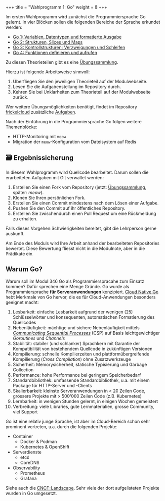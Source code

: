 +++
title = "Wahlprogramm 1: Go"
weight = 8
+++

Im ersten Wahlprogramm wird zunächst die Programmiersprache Go gelernt. In vier
Blöcken sollen die folgenden Bereiche der Sprache erkundet werden:

- [Go 1: Variablen, Datentypen und formatierte Ausgabe](go-1.md)
- [Go 2: Strukturen, Slices und Maps](go-2.md)
- [Go 3: Kontrollstrukturen: Verzweigungen und Schleifen](go-3.md)
- [Go 4: Funktionen definieren und aufrufen](go-4.md)

Zu diesen Theorieteilen gibt es eine
[Übungssammlung](https://github.com/patrickbucher/m346-go-exercises/tree/master).

Hierzu ist folgende Arbeitsweise sinnvoll:

1. Überfliegen Sie den jeweiligen Theorieteil auf der Modulwebseite.
2. Lesen Sie die Aufgabenstellung im Repository durch.
3. Kehren Sie bei Unklarheiten zum Theorieteil auf der Modulwebseite zurück.

Wer weitere Übungsmöglichkeiten benötigt, findet im Repository [frickelcloud](https://github.com/patrickbucher/frickelcloud) zusätzliche [Aufgaben](https://github.com/patrickbucher/frickelcloud/blob/master/exercises.md).

Nach der Einführung in die Programmiersprache Go folgen weitere Themenblöcke:

- HTTP-Monitoring mit `meow`
- Migration der `meow`-Konfiguration vom Dateisystem auf Redis

## :card_file_box: Ergebnissicherung

In diesem Wahlprogramm wird Quellcode bearbeitet. Darum sollen die erarbeiteten
Aufgaben mit Git verwaltet werden:

1. Erstellen Sie einen Fork vom Repository (jetzt:
   [Übungssammlung](https://github.com/patrickbucher/m346-go-exercises/tree/master),
   später: _meow_).
2. Klonen Sie Ihren persönlichen Fork.
3. Erstellen Sie einen Commit mindestens nach dem Lösen einer Aufgabe.
4. Pushen Sie den Commit auf ihr öffentliches Repository.
5. Erstellen Sie zwischendurch einen Pull Request um eine Rückmeldung zu
   erhalten.

Falls dieses Vorgehen Schwierigkeiten bereitet, gibt die Lehrperson gerne
auskunft.

Am Ende des Moduls wird Ihre Arbeit anhand der bearbeiteten Repositories
bewertet. Diese Bewertung fliesst nicht in die Modulnote, aber in die Prädikate
ein.

## Warum Go?

Warum soll im Modul 346 Go als Programmierspracahe zum Einsatz kommen? Dafür
sprechen eine Menge Gründe. Go wurde als Programmiersprache **für
Serveranwendungen** konzipiert. [Cloud Native
Go](https://www.oreilly.com/library/view/cloud-native-go/9781492076322/) hebt
Merkmale von Go hervor, die es für Cloud-Anwendungen besonders geeignet macht:

1. Lesbarkeit: einfache Lesbarkeit aufgrund der wenigen (25) Schlüsselwörter und konsequenten, automatischen Formatierung des Quellcodes
2. Nebenläufigkeit: mächtige und sichere Nebenläufigkeit mittels [_Communicating Sequential Processes_](https://en.wikipedia.org/wiki/Communicating_sequential_processes) (CSP) auf Basis leichtgewichtiger _Goroutines_ und _Channels_
3. Stabilität: stabiler (und schlanker) Sprachkern mit Garantie der Kompatibilität von bestehendem Quellcode in zukünftigen Versionen
4. Kompilierung: schnelle Kompilierzeiten und plattformübergreifende Kompilierung (_Cross Compilation_) ohne Zusatzwerkzeuge
5. Sicherheit: Memorysicherheit, statische Typisierung und Garbage Collection
6. Performance: hohe Performance bei geringem Speicherbedarf
7. Standardbibliothek: umfassende Standardbibliothek, u.a. mit einem Package für HTTP-Server und -Clients
8. Skalierbarkeit: kleinste Serveranwendungen in < 20 Zeilen Code, grössere Projekte mit > 500'000 Zeilen Code (z.B. Kubernetes)
9. Lernbarkeit: in wenigen Stunden gelernt, in einigen Wochen gemeistert
10. Verbreitung: viele Libraries, gute Lernmaterialien, grosse Community, viel Support

Go ist eine relativ junge Sprache, ist aber im Cloud-Bereich schon sehr prominent vertreten, u.a. durch die folgenden Projekte:

- Container
    - Docker & Podman
    - Kubernetes & OpenShift
- Serverdienste
    - etcd
    - CoreDNS
- Observability
    - Prometheus
    - Grafana

Siehe auch die [CNCF-Landscape](https://landscape.cncf.io/). Sehr viele der dort aufgelisteten Projekte wurden in Go umgesetzt.